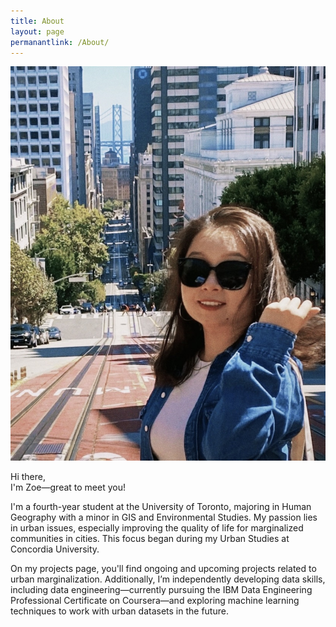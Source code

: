 ```yaml
---
title: About
layout: page
permanantlink: /About/
---
```

<div class="about-content">  <!-- New wrapper for dot pattern -->
<!-- New image added at the beginning of the content -->
<img src="/assets/images/test2.jpg" alt="New Image" class="intro-image">


<p>Hi there,<br>
I'm Zoe—great to meet you!</p>

<p>I'm a fourth-year student at the University of Toronto, majoring in Human Geography with a minor in GIS and Environmental Studies. My passion lies in urban issues, especially improving the quality of life for marginalized communities in cities. This focus began during my Urban Studies at Concordia University.</p>

<p>On my projects page, you'll find ongoing and upcoming projects related to urban marginalization. Additionally, I’m independently developing data skills, including data engineering—currently pursuing the IBM Data Engineering Professional Certificate on Coursera—and exploring machine learning techniques to work with urban datasets in the future.</p>


</div>